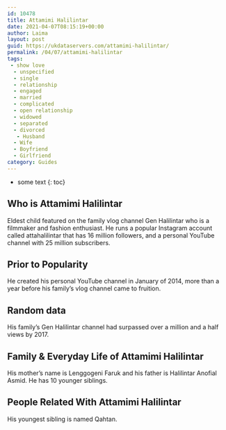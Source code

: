 ```yaml
---
id: 10478
title: Attamimi Halilintar
date: 2021-04-07T08:15:19+00:00
author: Laima
layout: post
guid: https://ukdataservers.com/attamimi-halilintar/
permalink: /04/07/attamimi-halilintar
tags:
 - show love
  - unspecified
  - single
  - relationship
  - engaged
  - married
  - complicated
  - open relationship
  - widowed
  - separated
  - divorced
   - Husband
  - Wife
  - Boyfriend
  - Girlfriend
category: Guides
---
```


* some text
{: toc}


## Who is Attamimi Halilintar
                  
                  
                  
Eldest child featured on the family vlog channel Gen Halilintar who is a filmmaker and fashion enthusiast. He runs a popular Instagram account called attahalilintar that has 16 million followers, and a personal YouTube channel with 25 million subscribers.
                  
              
            
              
            
                
                
                
## Prior to Popularity
                  
                  
                  
He created his personal YouTube channel in January of 2014, more than a year before his family&#8217;s vlog channel came to fruition.
                  
              
            
              
            
                
                
                
## Random data
                  
                  
                  
His family&#8217;s Gen Halilintar channel had surpassed over a million and a half views by 2017.
                  
              
            
              
            
                
                
                
## Family & Everyday Life of Attamimi Halilintar
                  
                  
                  
His mother&#8217;s name is Lenggogeni Faruk and his father is Halilintar Anofial Asmid. He has 10 younger siblings.
                  
              
            
              
            
                
                
                
## People Related With Attamimi Halilintar
                  
                  
                  
His youngest sibling is named Qahtan.
                  
              
            
              
            
                
              
            
              
              
            
            
              
            
          
          
          